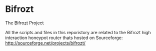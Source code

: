 Bifrozt
=======

The Bifrozt Project

All the scripts and files in this reporistory are related to the Bifrozt high interaction honeypot router thats hosted on Sourceforge: http://sourceforge.net/projects/bifrozt/
